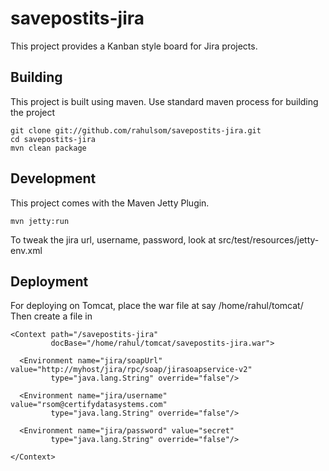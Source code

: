 savepostits-jira
================

This project provides a Kanban style board for Jira projects.

Building
--------

This project is built using maven. Use standard maven process for building the project

    git clone git://github.com/rahulsom/savepostits-jira.git
    cd savepostits-jira
    mvn clean package

Development
-----------

This project comes with the Maven Jetty Plugin.

    mvn jetty:run

To tweak the jira url, username, password, look at src/test/resources/jetty-env.xml

Deployment
----------

For deploying on Tomcat, place the war file at say /home/rahul/tomcat/
Then create a file in

    <Context path="/savepostits-jira"
             docBase="/home/rahul/tomcat/savepostits-jira.war">

      <Environment name="jira/soapUrl" value="http://myhost/jira/rpc/soap/jirasoapservice-v2"
             type="java.lang.String" override="false"/>

      <Environment name="jira/username" value="rsom@certifydatasystems.com"
             type="java.lang.String" override="false"/>

      <Environment name="jira/password" value="secret"
             type="java.lang.String" override="false"/>

    </Context>
